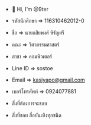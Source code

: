 - 👋 Hi, I’m @9ter
- รหัสนักศึกษา => 116310462012-0
- ชื่อ => นายกสิยพงศ์ หิรัญศรี
- คณะ => วิศวกรรมศาสตร์
- สาขา => คอมพิวเตอร์
- Line ID => sostoe
- Email => kasiyapo@gmail.com
- เบอร์โทรศัพท์ => 0924077881

- สิ่งที่ต้องการจะชอบ
- สิ่งที่ชอบ สื่อบันเทิงทุกชนิด

<!---
9ter/9ter is a ✨ special ✨ repository because its `README.md` (this file) appears on your GitHub profile.
You can click the Preview link to take a look at your changes.
--->

